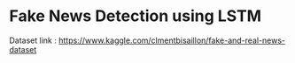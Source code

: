 # Fake News Detection using LSTM

Dataset link : https://www.kaggle.com/clmentbisaillon/fake-and-real-news-dataset
